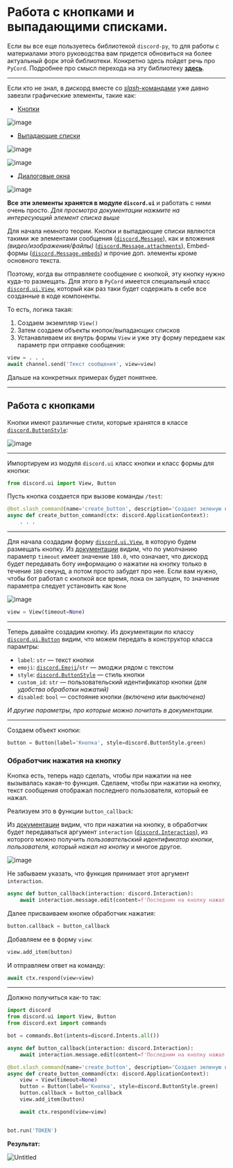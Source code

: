 # Работа с кнопками и выпадающими списками.

Если вы все еще пользуетесь библиотекой `discord-py`, то для работы с материалами этого руководства вам придется обновиться на более актуальный форк этой библиотеки. Конкретно здесь пойдет речь про `PyCord`. Подробнее про смысл перехода на эту библиотеку [**здесь**][1].

---

Если кто не знал, в дискорд вместе со [*slash*-командами][1] уже давно завезли графические элементы, такие как:

- [Кнопки][2]

![image](https://user-images.githubusercontent.com/61795655/206858093-90e23edb-66e4-4786-8852-05b72897185f.png)

- [Выпадающие списки][3]

![image](https://user-images.githubusercontent.com/61795655/206858247-28bdb859-3445-4353-b989-87bcf7846729.png)

![image](https://user-images.githubusercontent.com/61795655/206858257-f67a805f-35f0-4736-93dc-10019770786e.png)

- [Диалоговые окна][4]

![image](https://user-images.githubusercontent.com/61795655/206858967-03f65415-ef25-4312-823d-0d8666aa29ea.png)


**Все эти элементы хранятся в модуле `discord.ui`** и работать с ними очень просто. *Для просмотра документации нажмите на интересующий элемент списка выше*

Для начала немного теории. Кнопки и выпадающие списки являются такими же элементами сообщения ([`discord.Message`][5]), как и вложения *(видео/изображения/файлы)* ([`discord.Message.attachments`][6]), Embed-формы ([`discord.Message.embeds`][7]) и прочие доп. элементы кроме основного текста.

Поэтому, когда вы отправляете сообщение с кнопкой, эту кнопку нужно куда-то размещать. Для этого в `PyCord` имеется специальный класс [`discord.ui.View`][8], который как раз таки будет содержать в себе все созданные в коде компоненты.

То есть, логика такая: 
1. Создаем экземпляр `View()`
2. Затем создаем объекты кнопок/выпадающих списков
3. Устанавливаем их внутрь формы `View` и уже эту форму передаем как параметр при отправке сообщения:

```py
view = . . .
await channel.send('Текст сообщения', view=view)
```

Дальше на конкретных примерах будет понятнее.

---

## Работа с кнопками

Кнопки имеют различные стили, которые хранятся в классе [`discord.ButtonStyle`][9]: 

![image](https://user-images.githubusercontent.com/61795655/206860608-3055ef61-ad56-49f8-b00f-33a0356dec24.png)

---

Импортируем из модуля `discord.ui` класс кнопки и класс формы для кнопки:

```py
from discord.ui import View, Button
```

Пусть кнопка создается при вызове команды `/test`:

```py
@bot.slash_command(name='create_button', description='Создает зеленую кнопку')
async def create_button_command(ctx: discord.ApplicationContext):
    . . .
```

---

Для начала создадим форму [`discord.ui.View`][8], в которую будем размещать кнопку. Из [документации][8] видим, что по умолчанию параметр `timeout` имеет значение `180.0`, что означает, что дискорд будет передавать боту информацию о нажатии на кнопку только в течение `180` секунд, а потом просто забудет про нее. Если вам нужно, чтобы бот работал с кнопкой все время, пока он запущен, то значение параметра следует установить как `None`

![image](https://user-images.githubusercontent.com/61795655/206860817-fded6bef-de83-4d2b-ad30-a0c6a0c99137.png)

```py
view = View(timeout=None)
```

---

Теперь давайте создадим кнопку. Из документации по классу [`discord.ui.Button`][2] видим, что можем передать в конструктор класса парамтры:

- `label`:      `str`                        — текст кнопки
- `emoji`:      [`discord.Emoji`][10]/`str`  — эмоджи рядом с текстом
- `style`:      [`discord.ButtonStyle`][9]   — стиль кнопки
- `custom_id`:  `str`                        — пользовательский идентификатор кнопки *(для удобства обработки нажатий)*
- `disabled`:   `bool`                       — состояние кнопки *(включена или выключена)*

*И другие параметры, про которые можно почитать в документации.*

---

Создаем объект кнопки:

```py
button = Button(label='Кнопка', style=discord.ButtonStyle.green)
```

### Обработчик нажатия на кнопку

Кнопка есть, теперь надо сделать, чтобы при нажатии на нее вызывалась какая-то функция. Сделаем, чтобы при нажатии на кнопку, текст сообщения отображал последнего пользователя, который ее нажал.

Реализуем это в функции `button_callback`:

Из [документации][12] видим, что при нажатии на кнопку, в обработчик будет передаваться аргумент `interaction` ([`discord.Interaction`][11]), из которого можно получить *пользовательский идентификатор кнопки*, *пользователя, который нажал на кнопку* и многое другое.

![image](https://user-images.githubusercontent.com/61795655/206861488-58d93f13-b2fd-4388-8901-be37e0acfbe3.png)

Не забываем указать, что функция принимает этот аргумент `interaction`.

```py
async def button_callback(interaction: discord.Interaction):
    await interaction.message.edit(content=f'Последним на кнопку нажал: {interaction.user.name}')
```

Далее присваиваем кнопке обработчик нажатия:

```py
button.callback = button_callback
```

Добавляем ее в форму `view`:

```py
view.add_item(button)
```

И отправляем ответ на команду:

```py
await ctx.respond(view=view)
```

---

Должно получиться как-то так:

```py
import discord
from discord.ui import View, Button
from discord.ext import commands

bot = commands.Bot(intents=discord.Intents.all())

async def button_callback(interaction: discord.Interaction):
    await interaction.message.edit(content=f'Последним на кнопку нажал: {interaction.user.name}')

@bot.slash_command(name='create_button', description='Создает зеленую кнопку', guild_ids=[752821563455176824])
async def create_button_command(ctx: discord.ApplicationContext):
    view = View(timeout=None)
    button = Button(label='Кнопка', style=discord.ButtonStyle.green)
    button.callback = button_callback
    view.add_item(button)

    await ctx.respond(view=view)


bot.run('TOKEN')
```

**Результат:**

![Untitled](https://user-images.githubusercontent.com/61795655/206863121-1c8c99b1-c42d-41cd-aeac-c609512dbad7.gif)


[1]: https://github.com/denisnumb/discord-py-guide/blob/main/slash-commands.md#%D1%80%D0%B5%D0%B0%D0%BB%D0%B8%D0%B7%D0%B0%D1%86%D0%B8%D1%8F-slash-%D0%BA%D0%BE%D0%BC%D0%BC%D0%B0%D0%BD%D0%B4
[2]: https://docs.pycord.dev/en/stable/api/ui_kit.html#discord.ui.Button
[3]: https://docs.pycord.dev/en/stable/api/ui_kit.html#discord.ui.Select
[4]: https://docs.pycord.dev/en/stable/api/ui_kit.html#discord.ui.Modal
[5]: https://docs.pycord.dev/en/stable/api/models.html#discord.Message
[6]: https://docs.pycord.dev/en/stable/api/models.html#discord.Message.attachments
[7]: https://docs.pycord.dev/en/stable/api/models.html#discord.Message.embeds
[8]: https://docs.pycord.dev/en/stable/api/ui_kit.html#discord.ui.View
[9]: https://docs.pycord.dev/en/stable/api/enums.html#discord.ButtonStyle
[10]: https://docs.pycord.dev/en/stable/api/models.html#discord.Emoji
[11]: https://docs.pycord.dev/en/stable/api/models.html#discord.Interaction
[12]: https://docs.pycord.dev/en/stable/api/ui_kit.html#discord.ui.Button.callback

